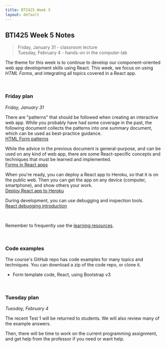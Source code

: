 ```yaml
---
title: BTI425 Week 5
layout: default
---
```


## BTI425 Week 5 Notes

> Friday, January 31 - classroom lecture  
> Tuesday, February 4 - hands-on in the computer-lab 

The theme for this week is to continue to develop our component-oriented web app development skills using React.  This week, we focus on using *HTML Forms*, and integrating all topics covered in a React app.

<br>

### Friday plan

*Friday, January 31* 

There are "patterns" that should be followed when creating an interactive web app. While you probably have had some coverage in the past, the following document collects the patterns into one summary document, which can be used as best-practice guidance.  
[HTML Form patterns](html-form-patterns)

While the advice in the previous document is general-purpose, and can be used on any kind of web app, there are some React-specific concepts and techniques that must be learned and implemented.  
[Forms in React apps](react-forms-intro)

When you're ready, you can deploy a React app to Heroku, so that it is on the public web. Then you can get the app on any device (computer, smartphone), and show others your work.  
[Deploy React app to Heroku](react-heroku-deploy)

During development, you can use debugging and inspection tools.  
[React debugging introduction](react-debug-intro)

<br>

Remember to frequently use the [learning resources](/bti425/resources).

<br>

### Code examples

The course's GitHub repo has code examples for many topics and techniques. You can download a zip of the code repo, or clone it. 
* Form template code, React, using Bootstrap v3

<br>

### Tuesday plan

*Tuesday, February 4* 

The recent Test 1 will be returned to students. We will also review many of the example answers. 

Then, there will be time to work on the current programming assignment, and get help from the professor if you need or want help. 

<br>
